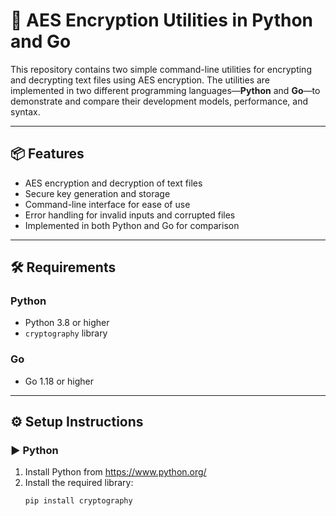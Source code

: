 
# 🔐 AES Encryption Utilities in Python and Go

This repository contains two simple command-line utilities for encrypting and decrypting text files using AES encryption. The utilities are implemented in two different programming languages—**Python** and **Go**—to demonstrate and compare their development models, performance, and syntax.

---

## 📦 Features

- AES encryption and decryption of text files
- Secure key generation and storage
- Command-line interface for ease of use
- Error handling for invalid inputs and corrupted files
- Implemented in both Python and Go for comparison

---

## 🛠 Requirements

### Python
- Python 3.8 or higher
- `cryptography` library

### Go
- Go 1.18 or higher

---

## ⚙️ Setup Instructions

### ▶️ Python

1. Install Python from https://www.python.org/
2. Install the required library:
   ```bash
   pip install cryptography
   ```
